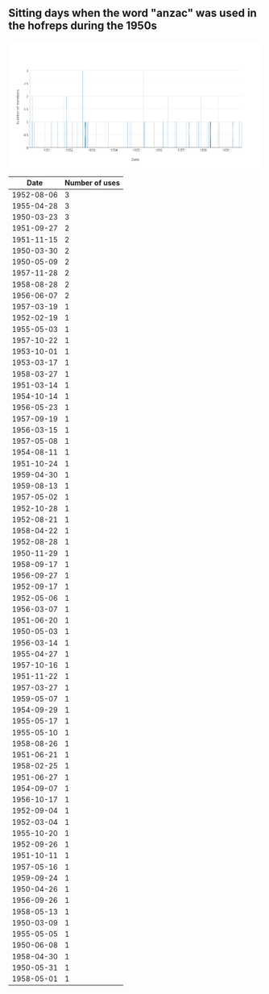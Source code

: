 ## Sitting days when the word "anzac" was used in the hofreps during the 1950s

[![Chart of frequencies by date](anzac-hofreps-1950.png)](https://plot.ly/~wragge/505)

| Date | Number of uses |
|--------------|----------------|
|1952-08-06|3|
|1955-04-28|3|
|1950-03-23|3|
|1951-09-27|2|
|1951-11-15|2|
|1950-03-30|2|
|1950-05-09|2|
|1957-11-28|2|
|1958-08-28|2|
|1956-06-07|2|
|1957-03-19|1|
|1952-02-19|1|
|1955-05-03|1|
|1957-10-22|1|
|1953-10-01|1|
|1953-03-17|1|
|1958-03-27|1|
|1951-03-14|1|
|1954-10-14|1|
|1956-05-23|1|
|1957-09-19|1|
|1956-03-15|1|
|1957-05-08|1|
|1954-08-11|1|
|1951-10-24|1|
|1959-04-30|1|
|1959-08-13|1|
|1957-05-02|1|
|1952-10-28|1|
|1952-08-21|1|
|1958-04-22|1|
|1952-08-28|1|
|1950-11-29|1|
|1958-09-17|1|
|1956-09-27|1|
|1952-09-17|1|
|1952-05-06|1|
|1956-03-07|1|
|1951-06-20|1|
|1950-05-03|1|
|1956-03-14|1|
|1955-04-27|1|
|1957-10-16|1|
|1951-11-22|1|
|1957-03-27|1|
|1959-05-07|1|
|1954-09-29|1|
|1955-05-17|1|
|1955-05-10|1|
|1958-08-26|1|
|1951-06-21|1|
|1958-02-25|1|
|1951-06-27|1|
|1954-09-07|1|
|1956-10-17|1|
|1952-09-04|1|
|1952-03-04|1|
|1955-10-20|1|
|1952-09-26|1|
|1951-10-11|1|
|1957-05-16|1|
|1959-09-24|1|
|1950-04-26|1|
|1956-09-26|1|
|1958-05-13|1|
|1950-03-09|1|
|1955-05-05|1|
|1950-06-08|1|
|1958-04-30|1|
|1950-05-31|1|
|1958-05-01|1|
